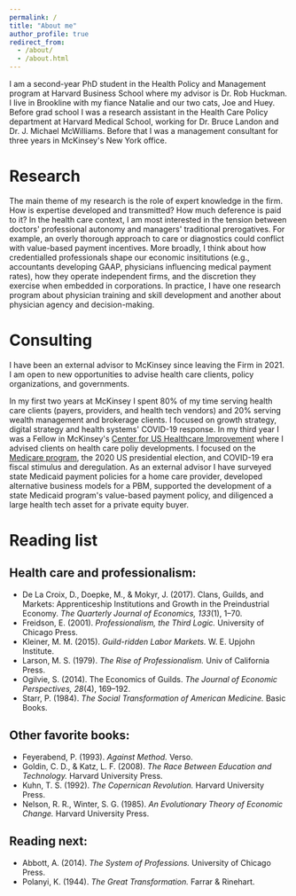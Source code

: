 ```yaml
---
permalink: /
title: "About me"
author_profile: true
redirect_from: 
  - /about/
  - /about.html
---
```


I am a second-year PhD student in the Health Policy and Management program at Harvard Business School where my advisor is Dr. Rob Huckman. I live in Brookline with my fiance Natalie and our two cats, Joe and Huey. Before grad school I was a research assistant in the Health Care Policy department at Harvard Medical School, working for Dr. Bruce Landon and Dr. J. Michael McWilliams. Before that I was a management consultant for three years in McKinsey's New York office.

Research
======
The main theme of my research is the role of expert knowledge in the firm. How is expertise developed and transmitted? How much deference is paid to it? In the health care context, I am most interested in the tension between doctors' professional autonomy and managers' traditional prerogatives. For example, an overly thorough approach to care or diagnostics could conflict with value-based payment incentives. More broadly, I think about how credentialled professionals shape our economic insititutions (e.g., accountants developing GAAP, physicians influencing medical payment rates), how they operate independent firms, and the discretion they exercise when embedded in corporations. In practice, I have one research program about physician training and skill development and another about physician agency and decision-making.

Consulting
======
I have been an external advisor to McKinsey since leaving the Firm in 2021. I am open to new opportunities to advise health care clients, policy organizations, and governments.

In my first two years at McKinsey I spent 80% of my time serving health care clients (payers, providers, and health tech vendors) and 20% serving wealth management and brokerage clients. I focused on growth strategy, digital strategy and health systems' COVID-19 response. In my third year I was a Fellow in McKinsey's [Center for US Healthcare Improvement](https://www.mckinsey.com/industries/healthcare/how-we-help-clients/center-for-us-healthcare-improvement) where I advised clients on health care poliy developments. I focused on the [Medicare program](https://www.mckinsey.com/industries/healthcare/our-insights/new-stars-ratings-for-medicare-advantage-prioritize-customer-experiences), the 2020 US presidential election, and COVID-19 era fiscal stimulus and deregulation. As an external advisor I have surveyed state Medicaid payment policies for a home care provider, developed alternative business models for a PBM, supported the development of a state Medicaid program's value-based payment policy, and diligenced a large health tech asset for a private equity buyer.

Reading list
======

Health care and professionalism:
-----
* De La Croix, D., Doepke, M., & Mokyr, J. (2017). Clans, Guilds, and Markets: Apprenticeship Institutions and Growth in the Preindustrial Economy. <i>The Quarterly Journal of Economics, 133</i>(1), 1–70.
* Freidson, E. (2001). <i>Professionalism, the Third Logic.</i> University of Chicago Press.
* Kleiner, M. M. (2015). <i>Guild-ridden Labor Markets.</i> W. E. Upjohn Institute.
* Larson, M. S. (1979). <i>The Rise of Professionalism.</i> Univ of California Press.
* Ogilvie, S. (2014). The Economics of Guilds. <i>The Journal of Economic Perspectives, 28</i>(4), 169–192.
* Starr, P. (1984). <i>The Social Transformation of American Medicine.</i> Basic Books.

Other favorite books:
-----
* Feyerabend, P. (1993). <i>Against Method.</i> Verso.
* Goldin, C. D., & Katz, L. F. (2008). <i>The Race Between Education and Technology.</i> Harvard University Press.
* Kuhn, T. S. (1992). <i>The Copernican Revolution.</i> Harvard University Press.
* Nelson, R. R., Winter, S. G. (1985). <i>An Evolutionary Theory of Economic Change.</i> Harvard University Press.
  
Reading next:
-----
* Abbott, A. (2014). <i>The System of Professions.</i> University of Chicago Press.
* Polanyi, K. (1944). <i>The Great Transformation.</i> Farrar & Rinehart.

